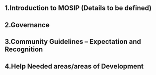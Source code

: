## 1.Introduction to MOSIP (Details to be defined)

## 2.Governance

## 3.Community Guidelines – Expectation and Recognition

## 4.Help Needed areas/areas of Development
